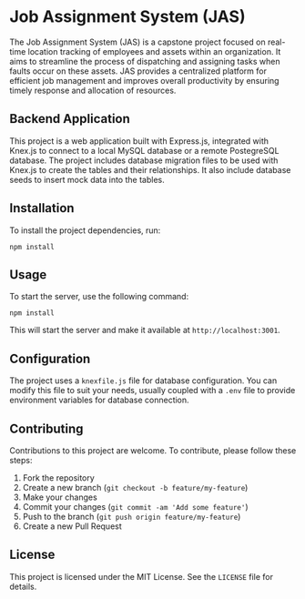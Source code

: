 # Job Assignment System (JAS)

The Job Assignment System (JAS) is a capstone project focused on real-time location tracking of employees and assets within an organization. It aims to streamline the process of dispatching and assigning tasks when faults occur on these assets. JAS provides a centralized platform for efficient job management and improves overall productivity by ensuring timely response and allocation of resources.

## Backend Application
This project is a web application built with Express.js, integrated with Knex.js to connect to a local MySQL database or a remote PostegreSQL database. The project includes database migration files to be used with Knex.js to create the tables and their relationships. It also include database seeds to insert mock data into the tables.

## Installation

To install the project dependencies, run:
```
npm install
```

## Usage

To start the server, use the following command:
```
npm install
```

This will start the server and make it available at `http://localhost:3001`.

## Configuration

The project uses a `knexfile.js` file for database configuration. You can modify this file to suit your needs, usually coupled with a `.env` file to provide environment variables for database connection.



## Contributing

Contributions to this project are welcome. To contribute, please follow these steps:

1. Fork the repository
2. Create a new branch (`git checkout -b feature/my-feature`)
3. Make your changes
4. Commit your changes (`git commit -am 'Add some feature'`)
5. Push to the branch (`git push origin feature/my-feature`)
6. Create a new Pull Request

## License

This project is licensed under the MIT License. See the `LICENSE` file for details.
